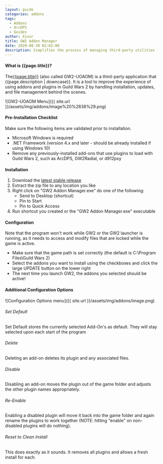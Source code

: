 ```yaml
---
layout: guide
categories: addons
tags:
  - Addons
  - ArcDPS
  - Guides
author: Xivor
title: GW2 Addon Manager
date: 2020-08-30 02:02:00
description: Simplifies the process of managing third-party utilities for Guild Wars 2
---
```


#### What is {{page.title}}?

The[{{page.title}}](https://github.com/fmmmlee/GW2-Addon-Manager) (also called GW2-UOAOM) is a third-party application that {{page.description | downcase}}.<!--more--> It is a tool to improve the experience of using addons and plugins in Guild Wars 2 by handling installation, updates, and file management behind the scenes.

![GW2-UOAOM Menu]({{ site.url }}/assets/img/addons/image%20%2838%29.png)

#### Pre-Installation Checklist

Make sure the following items are validated prior to installation.

* Microsoft Windows is required
* .NET Framework (version 4.x and later - should be already installed if using Windows 10)
* Remove any previously-installed add-ons that use plugins to load with Guild Wars 2, such as ArcDPS, GW2Radial, or d912pxy

#### Installation

1. Download the [latest stable release](https://github.com/fmmmlee/GW2-Addon-Manager/releases)
2. Extract the zip file to any location you like
3. Right click on "GW2 Addon Manager.exe" do one of the following:
   * Send to Desktop (shortcut)
   * Pin to Start
   * Pin to Quick Access
4. Run shortcut you created or the "GW2 Addon Manager.exe" executable

#### Configuration

Note that the program won't work while GW2 or the GW2 launcher is running, as it needs to access and modify files that are locked while the game is active.

* Make sure that the game path is set correctly (the default is C:\Program Files\Guild Wars 2)
* Select the addons you want to install using the checkboxes and click the large UPDATE button on the lower right
* The next time you launch GW2, the addons you selected should be active!

#### Additional Configuration Options

![Configuration Options menu]({{ site.url }}/assets/img/addons/image.png)

###### Set Default

Set Default stores the currently selected Add-On's as default. They will stay selected upon each start of the program

###### Delete

Deleting an add-on deletes its plugin and any associated files.

###### Disable

Disabling an add-on moves the plugin out of the game folder and adjusts the other plugin names appropriately.

###### Re-Enable

Enabling a disabled plugin will move it back into the game folder and again rename the plugins to work together (NOTE: hitting "enable" on non-disabled plugins will do nothing).

###### Reset to Clean Install

This does exactly as it sounds. It removes all plugins and allows a fresh install for each.